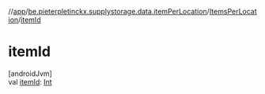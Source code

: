 //[app](../../../index.md)/[be.pieterpletinckx.supplystorage.data.itemPerLocation](../index.md)/[ItemsPerLocation](index.md)/[itemId](item-id.md)

# itemId

[androidJvm]\
val [itemId](item-id.md): [Int](https://kotlinlang.org/api/latest/jvm/stdlib/kotlin/-int/index.html)
